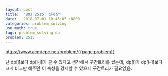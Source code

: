 ```yaml
---
layout: post
title:  "BOJ 2515: 전시장"
date:   2018-07-01 10:45:05 +0800
categories: problem_solving
use_math: true
tags: problem_solving dp
problem: 2515
---
```


<a target="_blank" href="https://www.acmicpc.net/problem/{{page.problem}}">https://www.acmicpc.net/problem/{{page.problem}}</a><br/>

난 dp[i]보다 dp[i-j]가 클 수 있다고 생각해서 구간트리를 썼는데, dp[i]가 dp[i-1]보다 크게 비교만 해주면 이 속성을 강제할 수 있으니 구간트리가 필요없음.